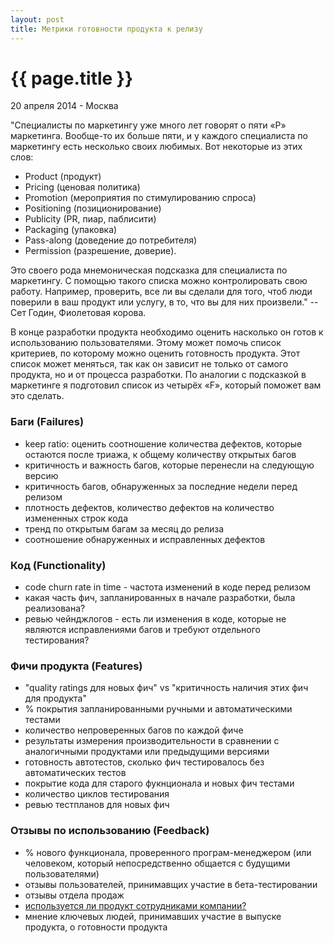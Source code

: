```yaml
---
layout: post
title: Метрики готовности продукта к релизу
---
```


{{ page.title }}
================

<p class="meta">20 апреля 2014 - Москва</p>

"Специалисты по маркетингу уже много лет говорят о пяти «Р» маркетинга.
Вообще-то их больше пяти, и у каждого специалиста по маркетингу
есть несколько своих любимых. Вот некоторые из этих слов:

* Product (продукт)
* Pricing (ценовая политика)
* Promotion (мероприятия по стимулированию спроса)
* Positioning (позиционирование)
* Publicity (PR, пиар, паблисити)
* Packaging (упаковка)
* Pass-along (доведение до потребителя)
* Permission (разрешение, доверие).

Это своего рода мнемоническая подсказка для специалиста по маркетингу.
С помощью такого списка можно контролировать свою работу.
Например, проверить, все ли вы сделали для того, чтоб люди поверили
в ваш продукт или услугу, в то, что вы для них произвели." --  Сет Годин, Фиолетовая корова.

В конце разработки продукта необходимо оценить насколько он готов к использованию пользователями.
Этому может помочь список критериев, по которому можно оценить готовность продукта.
Этот список может меняться, так как он зависит не только от самого продукта, но и от процесса разработки.
По аналогии с подсказкой в маркетинге я подготовил список из четырёх «F», который поможет вам это сделать.

### Баги (Failures)

* keep ratio: оценить соотношение количества дефектов, которые остаются после триажа,
к общему количеству открытых багов
* критичность и важность багов, которые перенесли на следующую версию
* критичность багов, обнаруженных за последние недели перед релизом
* плотность дефектов, количество дефектов на количество измененных строк кода
* тренд по открытым багам за месяц до релиза
* соотношение обнаруженных и исправленных дефектов

### Код (Functionality)

* code churn rate in time - частота изменений в коде перед релизом
* какая часть фич, запланированных в начале разработки, была реализована?
* ревью чейнджлогов - есть ли изменения в коде, которые не являются исправлениями багов
и требуют отдельного тестирования?

### Фичи продукта (Features)

* "quality ratings для новых фич" vs "критичность наличия этих фич для продукта"
* % покрытия запланированными ручными и автоматическими тестами
* количество непроверенных багов по каждой фиче
* результаты измерения производительности в сравнении с аналогичными продуктами
или предыдущими версиями
* готовность автотестов, сколько фич тестировалось без автоматических тестов
* покрытие кода для старого фукнционала и новых фич тестами
* количество циклов тестирования
* ревью тестпланов для новых фич

### Отзывы по использованию (Feedback)

* % нового функционала, проверенного програм-менеджером (или человеком, который непосредственно общается с будущими пользователями)
* отзывы пользователей, принимавщих участие в бета-тестировании
* отзывы отдела продаж
* [используется ли продукт сотрудниками компании?](https://en.wikipedia.org/wiki/Eating_your_own_dog_food)
* мнение ключевых людей, принимавших участие в выпуске продукта, о готовности продукта
